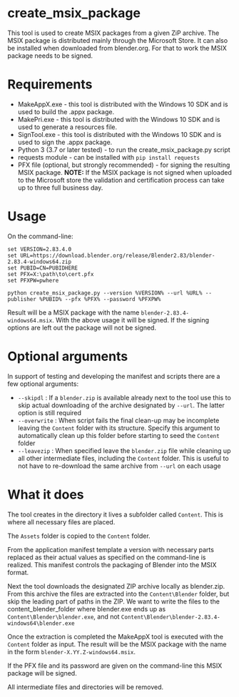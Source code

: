 create_msix_package
===================

This tool is used to create MSIX packages from a given ZiP archive. The MSIX
package is distributed mainly through the Microsoft Store. It can also be
installed when downloaded from blender.org. For that to work the MSIX package
needs to be signed.

Requirements
============

* MakeAppX.exe - this tool is distributed with the Windows 10 SDK and is used to build the .appx package.
* MakePri.exe - this tool is distributed with the Windows 10 SDK and is used to generate a resources file.
* SignTool.exe - this tool is distributed with the Windows 10 SDK and is used to sign the .appx package.
* Python 3 (3.7 or later tested) - to run the create_msix_package.py script
* requests module - can be installed with `pip install requests`
* PFX file (optional, but strongly recommended) - for signing the resulting MSIX
  package. **NOTE:** If the MSIX package is not signed when uploaded to the Microsoft
  store the validation and certification process can take up to three full
  business day.

Usage
=====

On the command-line:
```batch
set VERSION=2.83.4.0
set URL=https://download.blender.org/release/Blender2.83/blender-2.83.4-windows64.zip
set PUBID=CN=PUBIDHERE
set PFX=X:\path\to\cert.pfx
set PFXPW=pwhere

python create_msix_package.py --version %VERSION% --url %URL% --publisher %PUBID% --pfx %PFX% --password %PFXPW%
```

Result will be a MSIX package with the name `blender-2.83.4-windows64.msix`.
With the above usage it will be signed. If the signing options are left out the
package will not be signed.

Optional arguments
==================

In support of testing and developing the manifest and scripts there are a few
optional arguments:

* `--skipdl` : If a `blender.zip` is available already next to the tool use this
  to skip actual downloading of the archive designated by `--url`. The latter
  option is still required
* `--overwrite` : When script fails the final clean-up may be incomplete leaving
  the `Content` folder with its structure. Specify this argument to automatically
  clean up this folder before starting to seed the `Content` folder
* `--leavezip` : When specified leave the `blender.zip` file while cleaning up
  all other intermediate files, including the `Content` folder. This is useful
  to not have to re-download the same archive from `--url` on each usage


What it does
============

The tool creates in the directory it lives a subfolder called `Content`. This is
where all necessary files are placed.

The `Assets` folder is copied to the `Content` folder.

From the application manifest template a version with necessary parts replaced as
their actual values as specified on the command-line is realized. This manifest controls the packaging of Blender into the MSIX format.

Next the tool downloads the designated ZIP archive locally as blender.zip. From
this archive the files are extracted into the `Content\Blender` folder, but skip
the leading part of paths in the ZIP. We want to write the files to the
content_blender_folder where blender.exe ends up as
`Content\Blender\blender.exe`, and not
`Content\Blender\blender-2.83.4-windows64\blender.exe`

Once the extraction is completed the MakeAppX tool is executed with the `Content`
folder as input. The result will be the MSIX package with the name in the form
`blender-X.YY.Z-windows64.msix`.

If the PFX file and its password are given on the command-line this MSIX package
will be signed.

All intermediate files and directories will be removed.
